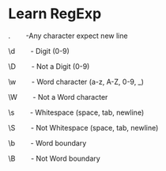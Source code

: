 # Learn RegExp

.&nbsp;&nbsp;&nbsp;&nbsp;&nbsp;&nbsp;&nbsp;&nbsp;-Any character expect new line

\d&nbsp;&nbsp;&nbsp;&nbsp;&nbsp;&nbsp;&nbsp;&nbsp;- Digit (0-9)

\D&nbsp;&nbsp;&nbsp;&nbsp;&nbsp;&nbsp;&nbsp;&nbsp;- Not a Digit (0-9)

\w&nbsp;&nbsp;&nbsp;&nbsp;&nbsp;&nbsp;&nbsp;&nbsp;- Word character (a-z, A-Z, 0-9, \_)

\W&nbsp;&nbsp;&nbsp;&nbsp;&nbsp;&nbsp;&nbsp;&nbsp;- Not a Word character

\s&nbsp;&nbsp;&nbsp;&nbsp;&nbsp;&nbsp;&nbsp;&nbsp;- Whitespace (space, tab, newline)

\S&nbsp;&nbsp;&nbsp;&nbsp;&nbsp;&nbsp;&nbsp;&nbsp;- Not Whitespace (space, tab, newline)

\b&nbsp;&nbsp;&nbsp;&nbsp;&nbsp;&nbsp;&nbsp;&nbsp;- Word boundary

\B&nbsp;&nbsp;&nbsp;&nbsp;&nbsp;&nbsp;&nbsp;&nbsp;- Not Word boundary

